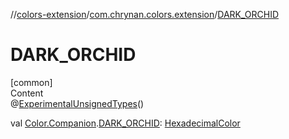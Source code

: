 //[colors-extension](../../index.md)/[com.chrynan.colors.extension](index.md)/[DARK_ORCHID](-d-a-r-k_-o-r-c-h-i-d.md)



# DARK_ORCHID  
[common]  
Content  
@[ExperimentalUnsignedTypes](https://kotlinlang.org/api/latest/jvm/stdlib/kotlin/-experimental-unsigned-types/index.html)()  
  
val [Color.Companion](../../../colors-core/colors-core/com.chrynan.colors/-color/-companion/index.md).[DARK_ORCHID](-d-a-r-k_-o-r-c-h-i-d.md): [HexadecimalColor](../../../colors-core/colors-core/com.chrynan.colors/-hexadecimal-color/index.md)  



